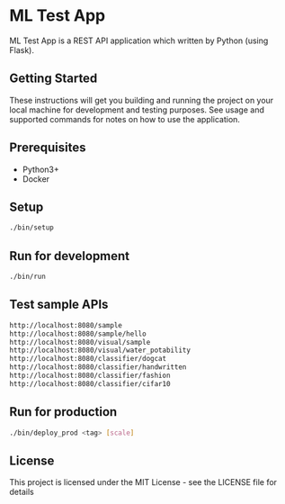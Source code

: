 # ML Test App

ML Test App is a REST API application which written by Python (using Flask).

## Getting Started

These instructions will get you building and running the project on your local machine for development and testing purposes. See usage and supported commands for notes on how to use the application.

## Prerequisites

- Python3+
- Docker

## Setup
```bash
./bin/setup
```

## Run for development
```bash
./bin/run
```

## Test sample APIs
```bash
http://localhost:8080/sample
http://localhost:8080/sample/hello
http://localhost:8080/visual/sample
http://localhost:8080/visual/water_potability
http://localhost:8080/classifier/dogcat
http://localhost:8080/classifier/handwritten
http://localhost:8080/classifier/fashion
http://localhost:8080/classifier/cifar10
```

## Run for production
```bash
./bin/deploy_prod <tag> [scale]
```

## License
This project is licensed under the MIT License - see the LICENSE file for details